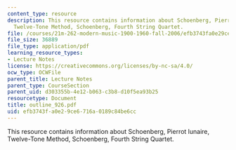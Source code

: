 ```yaml
---
content_type: resource
description: This resource contains information about Schoenberg, Pierrot lunaire,
  Twelve-Tone Method, Schoenberg, Fourth String Quartet.
file: /courses/21m-262-modern-music-1900-1960-fall-2006/efb3743fa0e29ce6716a0189c84be6cc_outline_926.pdf
file_size: 36889
file_type: application/pdf
learning_resource_types:
- Lecture Notes
license: https://creativecommons.org/licenses/by-nc-sa/4.0/
ocw_type: OCWFile
parent_title: Lecture Notes
parent_type: CourseSection
parent_uid: d303355b-4e12-b063-c3b8-d10f5ea93b25
resourcetype: Document
title: outline_926.pdf
uid: efb3743f-a0e2-9ce6-716a-0189c84be6cc
---
```

This resource contains information about Schoenberg, Pierrot lunaire, Twelve-Tone Method, Schoenberg, Fourth String Quartet.